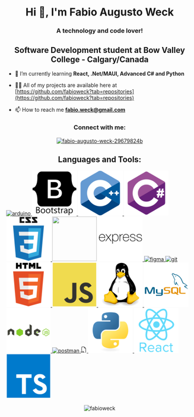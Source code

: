 <link rel="stylesheet" href="https://cdn.jsdelivr.net/gh/devicons/devicon@v2.15.1/devicon.min.css">
<h1 align="center">Hi 👋, I'm Fabio Augusto Weck</h1>
<h3 align="center">A technology and code lover!</h3>
<h2 align="center">Software Development student at Bow Valley College - Calgary/Canada</h2>

- 🌱 I’m currently learning **React, .Net/MAUI, Advanced C# and Python**

- 👨‍💻 All of my projects are available here at [https://github.com/fabioweck?tab=repositories](https://github.com/fabioweck?tab=repositories)

- 📫 How to reach me **fabio.weck@gmail.com**

<h3 align="center">Connect with me:</h3>
<p align="center">
<a href="https://linkedin.com/in/fabio-augusto-weck-29679824b" target="blank"><img align="center" src="https://raw.githubusercontent.com/rahuldkjain/github-profile-readme-generator/master/src/images/icons/Social/linked-in-alt.svg" alt="fabio-augusto-weck-29679824b" height="30" width="40" /></a>
</p>

<h2 align="center">Languages and Tools:</h2>
<p align="left" style="background-color:'green'"> <a href="https://www.arduino.cc/" target="_blank" rel="noreferrer"> 
  <img src="https://cdn.worldvectorlogo.com/logos/arduino-1.svg" alt="arduino" width="120" height="120"/> </a> <a href="https://getbootstrap.com" target="_blank" rel="noreferrer"> <img src="https://raw.githubusercontent.com/devicons/devicon/master/icons/bootstrap/bootstrap-plain-wordmark.svg" alt="bootstrap" width="120" height="120"/> </a> <a href="https://www.w3schools.com/cpp/" target="_blank" rel="noreferrer"> <img src="https://raw.githubusercontent.com/devicons/devicon/master/icons/cplusplus/cplusplus-original.svg" alt="cplusplus" width="120" height="120"/> </a> <a href="https://www.w3schools.com/cs/" target="_blank" rel="noreferrer"> <img src="https://raw.githubusercontent.com/devicons/devicon/master/icons/csharp/csharp-original.svg" alt="csharp" width="120" height="120"/> </a> <a href="https://www.w3schools.com/css/" target="_blank" rel="noreferrer"> <img src="https://raw.githubusercontent.com/devicons/devicon/master/icons/css3/css3-original-wordmark.svg" alt="css3" width="120" height="120"/> </a> 
            <img width="120" height="120" src="https://cdn.jsdelivr.net/gh/devicons/devicon/icons/dot-net/dot-net-plain-wordmark.svg"/>
          <a href="https://expressjs.com" target="_blank" rel="noreferrer"> <img src="https://raw.githubusercontent.com/devicons/devicon/master/icons/express/express-original-wordmark.svg" alt="express" width="120" height="120"/> </a> <a href="https://www.figma.com/" target="_blank" rel="noreferrer"> <img src="https://www.vectorlogo.zone/logos/figma/figma-icon.svg" alt="figma" width="120" height="120"/> </a> <a href="https://git-scm.com/" target="_blank" rel="noreferrer"> <img src="https://www.vectorlogo.zone/logos/git-scm/git-scm-icon.svg" alt="git" width="120" height="120"/> </a> <a href="https://www.w3.org/html/" target="_blank" rel="noreferrer"> <img src="https://raw.githubusercontent.com/devicons/devicon/master/icons/html5/html5-original-wordmark.svg" alt="html5" width="120" height="120"/> </a> <a href="https://developer.mozilla.org/en-US/docs/Web/JavaScript" target="_blank" rel="noreferrer"> <img src="https://raw.githubusercontent.com/devicons/devicon/master/icons/javascript/javascript-original.svg" alt="javascript" width="120" height="120"/> </a> <a href="https://www.linux.org/" target="_blank" rel="noreferrer"> <img src="https://raw.githubusercontent.com/devicons/devicon/master/icons/linux/linux-original.svg" alt="linux" width="120" height="120"/> </a> <a href="https://www.mysql.com/" target="_blank" rel="noreferrer"> <img src="https://raw.githubusercontent.com/devicons/devicon/master/icons/mysql/mysql-original-wordmark.svg" alt="mysql" width="120" height="120"/> </a> <a href="https://nodejs.org" target="_blank" rel="noreferrer"> <img src="https://raw.githubusercontent.com/devicons/devicon/master/icons/nodejs/nodejs-original-wordmark.svg" alt="nodejs" width="120" height="120"/> </a> <a href="https://postman.com" target="_blank" rel="noreferrer"> <img src="https://www.vectorlogo.zone/logos/getpostman/getpostman-icon.svg" alt="postman" width="120" height="120"/> <svg xmlns="http://www.w3.org/2000/svg" width="16" height="16" fill="currentColor" class="bi bi-filetype-sql" viewBox="0 0 16 16">
  <path fill-rule="evenodd" d="M14 4.5V14a2 2 0 0 1-2 2v-1a1 1 0 0 0 1-1V4.5h-2A1.5 1.5 0 0 1 9.5 3V1H4a1 1 0 0 0-1 1v9H2V2a2 2 0 0 1 2-2h5.5L14 4.5ZM0 14.841a1.129 1.129 0 0 0 .401.823c.13.108.288.192.478.252s.411.091.665.091c.338 0 .624-.053.858-.158.237-.106.416-.252.54-.44a1.17 1.17 0 0 0 .187-.656c0-.224-.045-.41-.135-.56a1 1 0 0 0-.375-.357 2.027 2.027 0 0 0-.565-.21l-.621-.144a.97.97 0 0 1-.405-.176.369.369 0 0 1-.143-.299c0-.156.061-.284.184-.384.125-.101.296-.152.513-.152.143 0 .266.022.37.068a.624.624 0 0 1 .245.181.56.56 0 0 1 .12.258h.75a1.092 1.092 0 0 0-.199-.566 1.21 1.21 0 0 0-.5-.41 1.813 1.813 0 0 0-.78-.152c-.293 0-.552.05-.776.15-.225.099-.4.24-.528.421-.127.182-.19.395-.19.639 0 .201.04.376.123.524.082.149.199.27.351.367.153.095.332.167.54.213l.618.144c.207.049.36.113.462.193a.387.387 0 0 1 .153.325c0 .11-.029.207-.085.29A.558.558 0 0 1 2 15.31c-.111.047-.249.07-.413.07-.117 0-.224-.013-.32-.04a.835.835 0 0 1-.248-.115.579.579 0 0 1-.255-.384H0Zm6.878 1.489-.507-.739c.176-.162.31-.362.401-.6.092-.239.138-.507.138-.806v-.501c0-.371-.07-.693-.208-.967a1.495 1.495 0 0 0-.589-.636c-.256-.15-.561-.225-.917-.225-.351 0-.656.075-.914.225-.256.149-.453.36-.592.636a2.138 2.138 0 0 0-.205.967v.5c0 .37.069.691.205.965.139.273.336.485.592.636a1.8 1.8 0 0 0 .914.222 1.8 1.8 0 0 0 .6-.1l.294.422h.788ZM4.262 14.2v-.522c0-.246.038-.456.114-.63a.91.91 0 0 1 .325-.398.885.885 0 0 1 .495-.138c.192 0 .357.046.495.138a.88.88 0 0 1 .325.398c.077.174.115.384.115.63v.522c0 .164-.018.312-.053.445-.035.13-.087.244-.155.34l-.106-.14-.105-.147h-.733l.451.65a.638.638 0 0 1-.251.047.872.872 0 0 1-.487-.147.916.916 0 0 1-.32-.404 1.67 1.67 0 0 1-.11-.644Zm3.986 1.057h1.696v.674H7.457v-3.999h.79v3.325Z"/>
</svg>
          </a> <a href="https://www.python.org" target="_blank" rel="noreferrer"> <img src="https://raw.githubusercontent.com/devicons/devicon/master/icons/python/python-original.svg" alt="python" width="120" height="120"/> </a> <a href="https://reactjs.org/" target="_blank" rel="noreferrer"> <img src="https://raw.githubusercontent.com/devicons/devicon/master/icons/react/react-original-wordmark.svg" alt="react" width="120" height="120"/> </a> <a href="https://www.typescriptlang.org/" target="_blank" rel="noreferrer"> <img src="https://raw.githubusercontent.com/devicons/devicon/master/icons/typescript/typescript-original.svg" alt="typescript" width="120" height="120"/> </a> </p>

<p align=center><img align="center" src="https://github-readme-stats.vercel.app/api/top-langs?username=fabioweck&show_icons=true&locale=en&layout=compact&hide=css,html,scss" alt="fabioweck" /></p>
